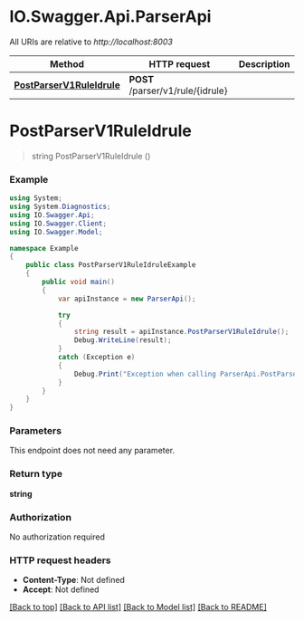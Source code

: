 # IO.Swagger.Api.ParserApi

All URIs are relative to *http://localhost:8003*

Method | HTTP request | Description
------------- | ------------- | -------------
[**PostParserV1RuleIdrule**](ParserApi.md#postparserv1ruleidrule) | **POST** /parser/v1/rule/{idrule} | 


<a name="postparserv1ruleidrule"></a>
# **PostParserV1RuleIdrule**
> string PostParserV1RuleIdrule ()



### Example
```csharp
using System;
using System.Diagnostics;
using IO.Swagger.Api;
using IO.Swagger.Client;
using IO.Swagger.Model;

namespace Example
{
    public class PostParserV1RuleIdruleExample
    {
        public void main()
        {
            var apiInstance = new ParserApi();

            try
            {
                string result = apiInstance.PostParserV1RuleIdrule();
                Debug.WriteLine(result);
            }
            catch (Exception e)
            {
                Debug.Print("Exception when calling ParserApi.PostParserV1RuleIdrule: " + e.Message );
            }
        }
    }
}
```

### Parameters
This endpoint does not need any parameter.

### Return type

**string**

### Authorization

No authorization required

### HTTP request headers

 - **Content-Type**: Not defined
 - **Accept**: Not defined

[[Back to top]](#) [[Back to API list]](../README.md#documentation-for-api-endpoints) [[Back to Model list]](../README.md#documentation-for-models) [[Back to README]](../README.md)

